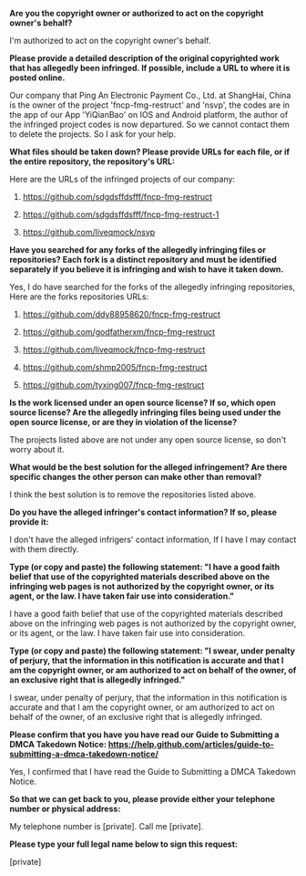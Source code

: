**Are you the copyright owner or authorized to act on the copyright owner's behalf?**

I'm authorized to act on the copyright owner's behalf.



**Please provide a detailed description of the original copyrighted work that has allegedly been infringed. If possible, include a URL to where it is posted online.**



Our company that Ping An Electronic Payment Co., Ltd. at ShangHai, China is the owner of the project 'fncp-fmg-restruct' and 'nsvp', the codes are in the app of our App 'YiQianBao' on IOS and Android platform, the author of the infringed project codes is now departured. So we cannot contact them to delete the projects. So I ask for your help.



**What files should be taken down? Please provide URLs for each file, or if the entire repository, the repository's URL:**

Here are the URLs of the infringed projects of our company:

1. https://github.com/sdgdsffdsfff/fncp-fmg-restruct

2. https://github.com/sdgdsffdsfff/fncp-fmg-restruct-1

3. https://github.com/liveqmock/nsvp



**Have you searched for any forks of the allegedly infringing files or repositories? Each fork is a distinct repository and must be identified separately if you believe it is infringing and wish to have it taken down.**

Yes, I do have searched for the forks of the allegedly infringing repositories, Here are the forks repositories URLs:

1. https://github.com/ddy88958620/fncp-fmg-restruct

2. https://github.com/godfatherxm/fncp-fmg-restruct

3. https://github.com/liveqmock/fncp-fmg-restruct

4. https://github.com/shmp2005/fncp-fmg-restruct

5. https://github.com/tyxing007/fncp-fmg-restruct



**Is the work licensed under an open source license? If so, which open source license? Are the allegedly infringing files being used under the open source license, or are they in violation of the license?**

The projects listed above are not under any open source license, so don't worry about it.



**What would be the best solution for the alleged infringement? Are there specific changes the other person can make other than removal?**

I think the best solution is to remove the repositories listed above.



**Do you have the alleged infringer's contact information? If so, please provide it:**

I don't have the alleged infrigers' contact information, If I have I may contact with them directly.



**Type (or copy and paste) the following statement: "I have a good faith belief that use of the copyrighted materials described above on the infringing web pages is not authorized by the copyright owner, or its agent, or the law. I have taken fair use into consideration."**



I have a good faith belief that use of the copyrighted materials described above on the infringing web pages is not authorized by the copyright owner, or its agent, or the law. I have taken fair use into consideration.



**Type (or copy and paste) the following statement: "I swear, under penalty of perjury, that the information in this notification is accurate and that I am the copyright owner, or am authorized to act on behalf of the owner, of an exclusive right that is allegedly infringed."**

I swear, under penalty of perjury, that the information in this notification is accurate and that I am the copyright owner, or am authorized to act on behalf of the owner, of an exclusive right that is allegedly infringed.



**Please confirm that you have you have read our Guide to Submitting a DMCA Takedown Notice: https://help.github.com/articles/guide-to-submitting-a-dmca-takedown-notice/**

Yes, I confirmed that I have read the Guide to Submitting a DMCA Takedown Notice.



**So that we can get back to you, please provide either your telephone number or physical address:**

My telephone number is [private]. Call me [private].  



**Please type your full legal name below to sign this request:**

[private]  
